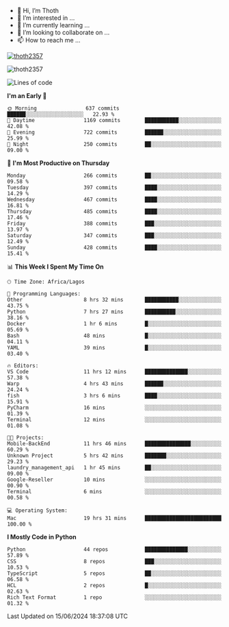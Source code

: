 <!---
thoth2357/thoth2357 is a ✨ special ✨ repository because its `README.md` (this file) appears on your GitHub profile.
You can click the Preview link to take a look at your changes.
--->

- 👋 Hi, I’m Thoth
- 👀 I’m interested in ...
- 🌱 I’m currently learning ...
- 💞️ I’m looking to collaborate on ...
- 📫 How to reach me ...


<p align="left"> <a href="https://github.com/ryo-ma/github-profile-trophy"><img src="https://github-profile-trophy.vercel.app/?username=thoth2357&theme=gruvbox&no-bg=true&no-frame=false&title=MultiLanguage,Commits,Repositories,Stars,Followers,PullRequest,Reviews,Issues" alt="thoth2357" /></a> </p>

<p align="left"> <img src="https://komarev.com/ghpvc/?username=thoth2357&label=Profile%20views&color=0e75b6&style=flat" alt="thoth2357" /> </p>

<!--START_SECTION:waka-->
![Lines of code](https://img.shields.io/badge/From%20Hello%20World%20I%27ve%20Written-30.9%20million%20lines%20of%20code-blue)

**I'm an Early 🐤** 

```text
🌞 Morning                637 commits         ██████░░░░░░░░░░░░░░░░░░░   22.93 % 
🌆 Daytime                1169 commits        ███████████░░░░░░░░░░░░░░   42.08 % 
🌃 Evening                722 commits         ██████░░░░░░░░░░░░░░░░░░░   25.99 % 
🌙 Night                  250 commits         ██░░░░░░░░░░░░░░░░░░░░░░░   09.00 % 
```
📅 **I'm Most Productive on Thursday** 

```text
Monday                   266 commits         ██░░░░░░░░░░░░░░░░░░░░░░░   09.58 % 
Tuesday                  397 commits         ████░░░░░░░░░░░░░░░░░░░░░   14.29 % 
Wednesday                467 commits         ████░░░░░░░░░░░░░░░░░░░░░   16.81 % 
Thursday                 485 commits         ████░░░░░░░░░░░░░░░░░░░░░   17.46 % 
Friday                   388 commits         ███░░░░░░░░░░░░░░░░░░░░░░   13.97 % 
Saturday                 347 commits         ███░░░░░░░░░░░░░░░░░░░░░░   12.49 % 
Sunday                   428 commits         ████░░░░░░░░░░░░░░░░░░░░░   15.41 % 
```


📊 **This Week I Spent My Time On** 

```text
🕑︎ Time Zone: Africa/Lagos

💬 Programming Languages: 
Other                    8 hrs 32 mins       ███████████░░░░░░░░░░░░░░   43.75 % 
Python                   7 hrs 27 mins       ██████████░░░░░░░░░░░░░░░   38.16 % 
Docker                   1 hr 6 mins         █░░░░░░░░░░░░░░░░░░░░░░░░   05.69 % 
Bash                     48 mins             █░░░░░░░░░░░░░░░░░░░░░░░░   04.11 % 
YAML                     39 mins             █░░░░░░░░░░░░░░░░░░░░░░░░   03.40 % 

🔥 Editors: 
VS Code                  11 hrs 12 mins      ██████████████░░░░░░░░░░░   57.38 % 
Warp                     4 hrs 43 mins       ██████░░░░░░░░░░░░░░░░░░░   24.24 % 
fish                     3 hrs 6 mins        ████░░░░░░░░░░░░░░░░░░░░░   15.91 % 
PyCharm                  16 mins             ░░░░░░░░░░░░░░░░░░░░░░░░░   01.39 % 
Terminal                 12 mins             ░░░░░░░░░░░░░░░░░░░░░░░░░   01.08 % 

🐱‍💻 Projects: 
Mobile-BackEnd           11 hrs 46 mins      ███████████████░░░░░░░░░░   60.29 % 
Unknown Project          5 hrs 42 mins       ███████░░░░░░░░░░░░░░░░░░   29.23 % 
laundry_management_api   1 hr 45 mins        ██░░░░░░░░░░░░░░░░░░░░░░░   09.00 % 
Google-Reseller          10 mins             ░░░░░░░░░░░░░░░░░░░░░░░░░   00.90 % 
Terminal                 6 mins              ░░░░░░░░░░░░░░░░░░░░░░░░░   00.58 % 

💻 Operating System: 
Mac                      19 hrs 31 mins      █████████████████████████   100.00 % 
```

**I Mostly Code in Python** 

```text
Python                   44 repos            ██████████████░░░░░░░░░░░   57.89 % 
CSS                      8 repos             ███░░░░░░░░░░░░░░░░░░░░░░   10.53 % 
TypeScript               5 repos             ██░░░░░░░░░░░░░░░░░░░░░░░   06.58 % 
HCL                      2 repos             █░░░░░░░░░░░░░░░░░░░░░░░░   02.63 % 
Rich Text Format         1 repo              ░░░░░░░░░░░░░░░░░░░░░░░░░   01.32 % 
```




 Last Updated on 15/06/2024 18:37:08 UTC
<!--END_SECTION:waka-->
<!--![](http://github-profile-summary-cards.vercel.app/api/cards/profile-details?username=thoth2357&theme=2077)

![](http://github-profile-summary-cards.vercel.app/api/cards/stats?username=thoth2357&theme=2077)![](http://github-profile-summary-cards.vercel.app/api/cards/productive-time?username=thoth2357&theme=2077&utcOffset=8) -->
